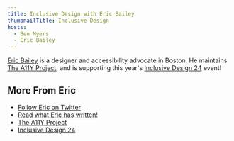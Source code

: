 ```yaml
---
title: Inclusive Design with Eric Bailey
thumbnailTitle: Inclusive Design
hosts:
  - Ben Myers
  - Eric Bailey
---
```


[Eric Bailey](https://twitter.com/ericwbailey) is a designer and accessibility advocate in Boston. He maintains [The A11Y Project](https://a11yproject.com), and is supporting this year's [Inclusive Design 24](https://inclusivedesign24.org/) event!

## More From Eric

- [Follow Eric on Twitter](https://twitter.com/ericwbailey)
- [Read what Eric has written!](https://ericwbailey.design)
- [The A11Y Project](https://a11yproject.com)
- [Inclusive Design 24](https://inclusivedesign24.org)